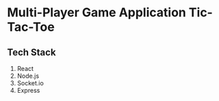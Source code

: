 # Multi-Player Game Application Tic-Tac-Toe
## Tech Stack
1. React 
2. Node.js
3. Socket.io
4. Express
 